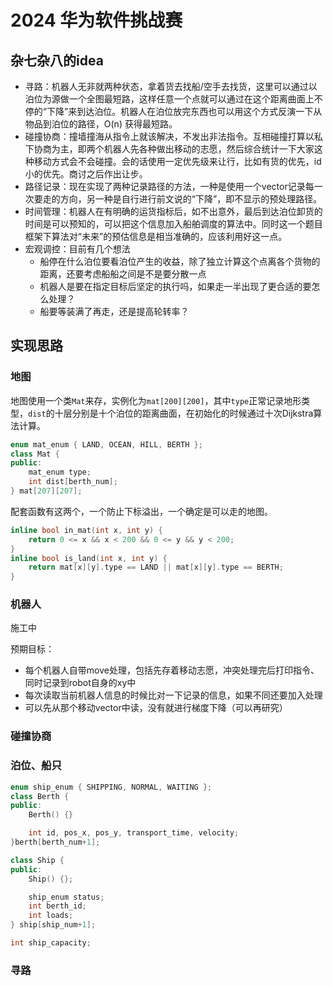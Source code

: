 # 2024 华为软件挑战赛

## 杂七杂八的idea

* 寻路：机器人无非就两种状态，拿着货去找船/空手去找货，这里可以通过以泊位为源做一个全图最短路，这样任意一个点就可以通过在这个距离曲面上不停的“下降”来到达泊位。机器人在泊位放完东西也可以用这个方式反演一下从物品到泊位的路径，O(n) 获得最短路。
* 碰撞协商：撞墙撞海从指令上就该解决，不发出非法指令。互相碰撞打算以私下协商为主，即两个机器人先各种做出移动的志愿，然后综合统计一下大家这种移动方式会不会碰撞。会的话使用一定优先级来让行，比如有货的优先，id小的优先。商讨之后作出让步。
* 路径记录：现在实现了两种记录路径的方法，一种是使用一个vector记录每一次要走的方向，另一种是自行进行前文说的“下降”，即不显示的预处理路径。
* 时间管理：机器人在有明确的运货指标后，如不出意外，最后到达泊位卸货的时间是可以预知的，可以把这个信息加入船舶调度的算法中。同时这一个题目框架下算法对“未来”的预估信息是相当准确的，应该利用好这一点。
* 宏观调控：目前有几个想法
  * 船停在什么泊位要看泊位产生的收益，除了独立计算这个点离各个货物的距离，还要考虑船船之间是不是要分散一点
  * 机器人是要在指定目标后坚定的执行吗，如果走一半出现了更合适的要怎么处理？
  * 船要等装满了再走，还是提高轮转率？

## 实现思路

### 地图
地图使用一个类```Mat```来存，实例化为```mat[200][200]```，其中```type```正常记录地形类型，```dist```的十层分别是十个泊位的距离曲面，在初始化的时候通过十次Dijkstra算法计算。

```cpp
enum mat_enum { LAND, OCEAN, HILL, BERTH };
class Mat {
public:
    mat_enum type;
    int dist[berth_num];
} mat[207][207];
```

配套函数有这两个，一个防止下标溢出，一个确定是可以走的地图。

```cpp
inline bool in_mat(int x, int y) {
    return 0 <= x && x < 200 && 0 <= y && y < 200;
}
inline bool is_land(int x, int y) {
    return mat[x][y].type == LAND || mat[x][y].type == BERTH;
}
```

### 机器人

施工中

预期目标：
* 每个机器人自带move处理，包括先存着移动志愿，冲突处理完后打印指令、同时记录到robot自身的xy中
* 每次读取当前机器人信息的时候比对一下记录的信息，如果不同还要加入处理
* 可以先从那个移动vector中读，没有就进行梯度下降（可以再研究）

### 碰撞协商

### 泊位、船只

```cpp
enum ship_enum { SHIPPING, NORMAL, WAITING };
class Berth {
public:
    Berth() {}

    int id, pos_x, pos_y, transport_time, velocity;
}berth[berth_num+1];

class Ship {
public:
    Ship() {};

    ship_enum status;
    int berth_id;
    int loads;
} ship[ship_num+1];

int ship_capacity;
```

### 寻路
